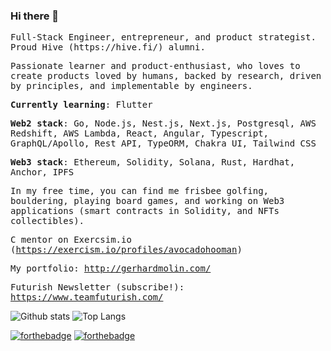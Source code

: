 ### Hi there 👋
<samp>
<p>
Full-Stack Engineer, entrepreneur, and product strategist. Proud Hive (https://hive.fi/) alumni.

Passionate learner and product-enthusiast, who loves to create products loved by humans, backed by research, driven by principles, and implementable by engineers.

**Currently learning**: Flutter
 
 **Web2 stack**: Go, Node.js, Nest.js, Next.js, Postgresql, AWS Redshift, AWS Lambda, React, Angular, Typescript, GraphQL/Apollo, Rest API, TypeORM, Chakra UI, Tailwind CSS

**Web3 stack**: Ethereum, Solidity, Solana, Rust, Hardhat, Anchor, IPFS


In my free time, you can find me frisbee golfing, bouldering, playing board games, and working on Web3 applications (smart contracts in Solidity, and NFTs collectibles).

C mentor on Exercsim.io (https://exercism.io/profiles/avocadohooman)

My portfolio: http://gerhardmolin.com/

Futurish Newsletter (subscribe!): https://www.teamfuturish.com/

</p>
</samp>

![Github stats](https://github-readme-stats.vercel.app/api?username=avocadohooman&show_icons=true&theme=radical&hide=stars&include_all_commits=true)
![Top Langs](https://github-readme-stats.vercel.app/api/top-langs/?username=avocadohooman&layout=compact&langs_count=10)

[![forthebadge](https://img.shields.io/badge/instagram-follow%20me-%23E4405F.svg?&style=flat&logo=instagram)](https://www.instagram.com/avocadohooman/)
[![forthebadge](https://img.shields.io/badge/linkedin-follow%20me-%230077B5.svg?&style=flat&logo=linkedin)](https://www.linkedin.com/in/avocadohooman/)
